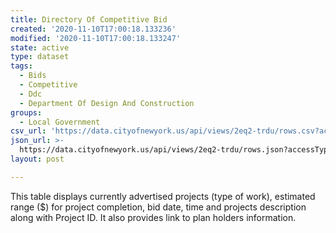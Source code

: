 ```yaml
---
title: Directory Of Competitive Bid
created: '2020-11-10T17:00:18.133236'
modified: '2020-11-10T17:00:18.133247'
state: active
type: dataset
tags:
  - Bids
  - Competitive
  - Ddc
  - Department Of Design And Construction
groups:
  - Local Government
csv_url: 'https://data.cityofnewyork.us/api/views/2eq2-trdu/rows.csv?accessType=DOWNLOAD'
json_url: >-
  https://data.cityofnewyork.us/api/views/2eq2-trdu/rows.json?accessType=DOWNLOAD
layout: post

---
```

This table displays currently advertised projects (type of work), estimated range ($) for project completion, bid date, time and projects description along with Project ID. It also provides link to plan holders information.

